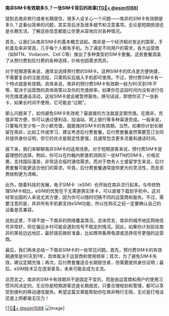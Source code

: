 **南非SIM卡有效期多久？一张SIM卡背后的故事[[TG💪+ @esim1088](https://t.me/s/esim1088)]**

提到去南非旅行或者长期居住，很多人会关心一个问题——南非的SIM卡有效期是多久？这看似简单的问题，其实背后涉及很多细节和注意事项。无论是短期旅游还是长期生活，了解这些信息都能让你更从容地应对各种情况。

首先，让我们从南非SIM卡的基本概念说起。南非是一个经济相对发达的国家，手机普及率非常高，几乎每个人都有手机。为了满足不同用户的需求，各大运营商（如MTN、Vodacom、Cell C等）推出了多种类型的SIM卡套餐。这些套餐涵盖了从预付费到后付费的各种选择，价格也因需求而异。

对于短期游客来说，通常会选择预付费的SIM卡。这种SIM卡的优点是方便快捷，不需要复杂的注册流程，只需购买后插入手机即可使用。不过，预付费SIM卡有一个特点就是有效期。具体来说，南非的预付费SIM卡有效期一般为90天到1年不等，取决于运营商的具体政策以及你的充值频率。如果你在这段时间内没有进行任何充值或通话活动，这张SIM卡就会被暂停服务。换句话说，即使你买了一张新卡，如果长时间不使用，它可能会“过期”。

那么问题来了，如何避免SIM卡失效呢？最直接的方法就是定期充值。在南非，充值非常方便，你可以通过便利店、加油站、网上银行等多种渠道完成。一般来说，只要每月至少有一次小额充值，就能维持SIM卡的有效期。当然，如果你计划长期留在南非，比如工作或学习，建议考虑后付费套餐。后付费套餐虽然需要签订合同并提供身份证明，但它的优点是稳定性更强，且通常包含更多流量和通话时间。

接下来，我们来聊聊南非SIM卡的适用场景。对于短期游客来说，预付费SIM卡是最理想的选择。例如，你可以在约翰内斯堡机场购买一张MTN的SIM卡，价格实惠，支持国际漫游，非常适合临时通信需求。而对于商务人士或留学生来说，后付费套餐可能更适合他们的需求。毕竟，后付费套餐通常提供更大的灵活性，而且资费结构更为清晰。

此外，随着科技的发展，电子SIM卡（eSIM）也开始在南非流行起来。与传统物理SIM卡相比，eSIM的优势在于无需更换实体卡，可以直接下载到手机中。这对经常出国的人来说尤其方便，因为你可以随时切换不同的运营商和服务。不过，需要注意的是，并非所有手机都支持eSIM功能，所以在购买之前一定要确认自己的设备是否兼容。

说到这里，不得不提一下南非的网络覆盖情况。总体而言，南非的城市地区网络信号非常好，但在偏远乡村可能会遇到信号不稳定的情况。因此，如果你计划前往南非的某些边远地区，最好提前做好准备，比如携带备用电源或选择信号更强的运营商。

最后，我们再来总结一下南非SIM卡的一些常见问题。首先，预付费SIM卡的有效期通常是90天到1年，具体取决于运营商和使用频率；其次，为了避免SIM卡失效，建议定期充值；再次，后付费套餐适合长期居住者，但需要提供身份证明；最后，eSIM技术正在逐渐普及，未来可能会成为主流。

总而言之，南非的SIM卡有效期并不是固定不变的，而是由运营商和用户的使用习惯共同决定的。无论你是短期游客还是长期居民，只要合理规划和管理，都可以享受到便利的移动通信服务。希望这篇文章能帮助你在南非畅行无阻，无论是打电话还是上网都毫无压力！

[[TG💪+ @esim1088](https://t.me/s/esim1088) ![Image](https://i.postimg.cc/4NQfJmqS/Snipaste-2025-05-13-00-14-12.png)]